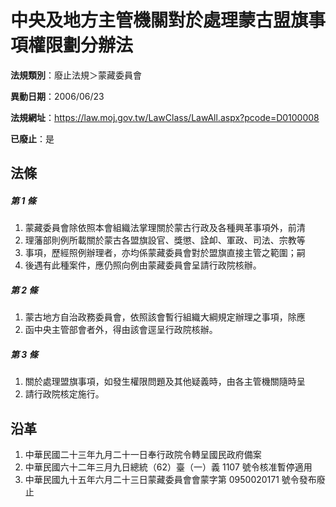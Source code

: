 # 中央及地方主管機關對於處理蒙古盟旗事項權限劃分辦法

**法規類別**：廢止法規＞蒙藏委員會

**異動日期**：2006/06/23  

**法規網址**：https://law.moj.gov.tw/LawClass/LawAll.aspx?pcode=D0100008

**已廢止**：是



## 法條
##### 第 1 條
1. 蒙藏委員會除依照本會組織法掌理關於蒙古行政及各種興革事項外，前清
1. 理藩部則例所載關於蒙古各盟旗設官、獎懲、詮卹、軍政、司法、宗教等
1. 事項，歷經照例辦理者，亦均係蒙藏委員會對於盟旗直接主管之範圍；嗣
1. 後遇有此種案件，應仍照向例由蒙藏委員會呈請行政院核辦。

##### 第 2 條
1. 蒙古地方自治政務委員會，依照該會暫行組織大綱規定辦理之事項，除應
1. 函中央主管部會者外，得由該會逕呈行政院核辦。

##### 第 3 條
1. 關於處理盟旗事項，如發生權限問題及其他疑義時，由各主管機關隨時呈
1. 請行政院核定施行。

## 沿革
1. 中華民國二十三年九月二十一日奉行政院令轉呈國民政府備案
1. 中華民國六十二年三月九日總統（62）臺（一）義 1107 號令核准暫停適用
1. 中華民國九十五年六月二十三日蒙藏委員會會蒙字第 0950020171 號令發布廢止
